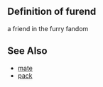 ## Definition of furend

a friend in the furry fandom

## See Also

- [mate](./mate)
- [pack](./pack)
